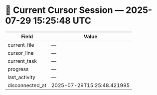 # 📝 Current Cursor Session — 2025-07-29 15:25:48 UTC

| Field | Value |
|-------|-------|
| current_file | — |
| cursor_line | — |
| current_task | — |
| progress | — |
| last_activity | — |
| disconnected_at | 2025-07-29T15:25:48.421995 |

